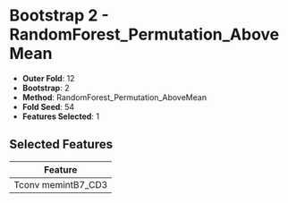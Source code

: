 # Bootstrap 2 - RandomForest_Permutation_AboveMean

- **Outer Fold**: 12
- **Bootstrap**: 2
- **Method**: RandomForest_Permutation_AboveMean
- **Fold Seed**: 54
- **Features Selected**: 1

## Selected Features

| Feature |
|---------|
| Tconv memintB7_CD3 |
